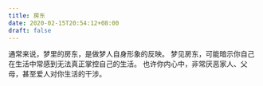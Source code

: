 ```yaml
---
title: 房东
date: 2020-02-15T20:54:12+08:00
draft: false
---
```


通常来说，梦里的房东，是做梦人自身形象的反映。
梦见房东，可能暗示你自己在生活中常感到无法真正掌控自己的生活。
也许你内心中，非常厌恶家人、父母，甚至爱人对你生活的干涉。
